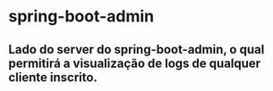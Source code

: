 # spring-boot-admin

## Lado do server do spring-boot-admin, o qual permitirá a visualização de logs de qualquer cliente inscrito.